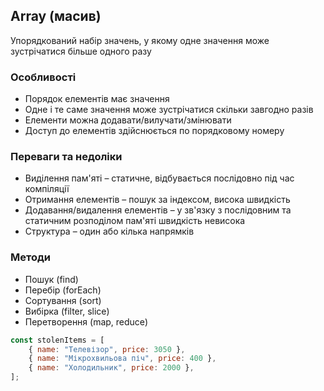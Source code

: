 ## Array (масив)

Упорядкований набір значень, у якому одне значення може зустрічатися більше одного разу

### Особливості

-   Порядок елементів має значення
-   Одне і те саме значення може зустрічатися скільки завгодно разів
-   Елементи можна додавати/вилучати/змінювати
-   Доступ до елементів здійснюється по порядковому номеру

### Переваги та недоліки

-   Виділення пам'яті – статичне, відбувається послідовно під час компіляції
-   Отримання елементів – пошук за індексом, висока швидкість
-   Додавання/видалення елементів – у зв'язку з послідовним та статичним розподілом пам'яті швидкість невисока
-   Структура – один або кілька напрямків

### Методи

-   Пошук (find)
-   Перебір (forEach)
-   Сортування (sort)
-   Вибірка (filter, slice)
-   Перетворення (map, reduce)

```js
const stolenItems = [
    { name: "Телевізор", price: 3050 },
    { name: "Мікрохвильова піч", price: 400 },
    { name: "Холодильник", price: 2000 },
];
```
